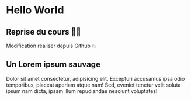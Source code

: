 # Hello World

## Reprise du cours 👨‍🏫
Modification réaliser depuis Github 💥

## Un Lorem ipsum sauvage 
Dolor sit amet consectetur, adipisicing elit. Excepturi accusamus ipsa odio temporibus, placeat aperiam atque nam! Sed, eveniet tenetur velit soluta ipsum nam dicta, ipsam illum repudiandae nesciunt voluptates!